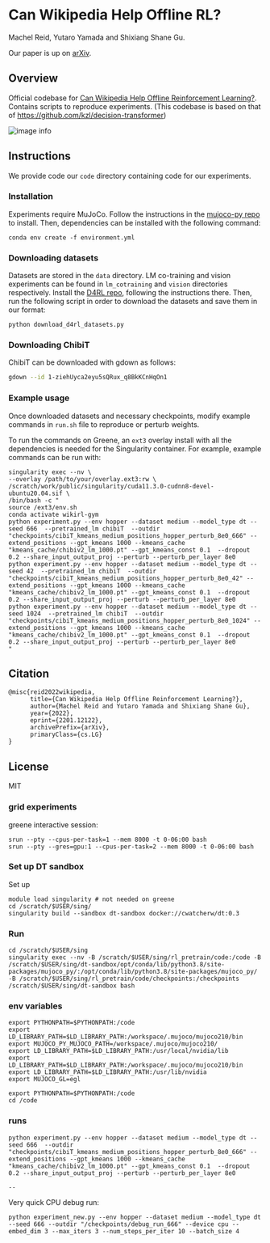 
# Can Wikipedia Help Offline RL? 

Machel Reid, Yutaro Yamada and Shixiang Shane Gu.

Our paper is up on [arXiv](https://arxiv.org/abs/2201.12122).

## Overview

Official codebase for [Can Wikipedia Help Offline Reinforcement Learning?](https://arxiv.org/abs/2201.12122).
Contains scripts to reproduce experiments. (This codebase is based on that of https://github.com/kzl/decision-transformer)

![image info](./architecture.png)

## Instructions

We provide code our `code` directory containing code for our experiments.
### Installation

Experiments require MuJoCo.
Follow the instructions in the [mujoco-py repo](https://github.com/openai/mujoco-py) to install.
Then, dependencies can be installed with the following command:

```
conda env create -f environment.yml
```

### Downloading datasets

Datasets are stored in the `data` directory. LM co-training and vision experiments can be found in `lm_cotraining` and `vision` directories respectively.
Install the [D4RL repo](https://github.com/rail-berkeley/d4rl), following the instructions there.
Then, run the following script in order to download the datasets and save them in our format:

```
python download_d4rl_datasets.py
```

### Downloading ChibiT

ChibiT can be downloaded with gdown as follows:
```bash
gdown --id 1-ziehUyca2eyu5sQRux_q8BkKCnHqOn1
```

### Example usage

Once downloaded datasets and necessary checkpoints, modify example commands in `run.sh` file to reproduce or perturb weights.

To run the commands on Greene, an `ext3` overlay install with all the dependencies is needed for the Singularity container. 
For example, example commands can be run with: 
```
singularity exec --nv \
--overlay /path/to/your/overlay.ext3:rw \
/scratch/work/public/singularity/cuda11.3.0-cudnn8-devel-ubuntu20.04.sif \
/bin/bash -c "
source /ext3/env.sh
conda activate wikirl-gym
python experiment.py --env hopper --dataset medium --model_type dt --seed 666  --pretrained_lm chibiT  --outdir "checkpoints/cibiT_kmeans_medium_positions_hopper_perturb_8e0_666" --extend_positions --gpt_kmeans 1000 --kmeans_cache "kmeans_cache/chibiv2_lm_1000.pt" --gpt_kmeans_const 0.1  --dropout 0.2 --share_input_output_proj --perturb --perturb_per_layer 8e0
python experiment.py --env hopper --dataset medium --model_type dt --seed 42  --pretrained_lm chibiT  --outdir "checkpoints/cibiT_kmeans_medium_positions_hopper_perturb_8e0_42" --extend_positions --gpt_kmeans 1000 --kmeans_cache "kmeans_cache/chibiv2_lm_1000.pt" --gpt_kmeans_const 0.1  --dropout 0.2 --share_input_output_proj --perturb --perturb_per_layer 8e0
python experiment.py --env hopper --dataset medium --model_type dt --seed 1024  --pretrained_lm chibiT  --outdir "checkpoints/cibiT_kmeans_medium_positions_hopper_perturb_8e0_1024" --extend_positions --gpt_kmeans 1000 --kmeans_cache "kmeans_cache/chibiv2_lm_1000.pt" --gpt_kmeans_const 0.1  --dropout 0.2 --share_input_output_proj --perturb --perturb_per_layer 8e0
"
```
## Citation


```
@misc{reid2022wikipedia,
      title={Can Wikipedia Help Offline Reinforcement Learning?}, 
      author={Machel Reid and Yutaro Yamada and Shixiang Shane Gu},
      year={2022},
      eprint={2201.12122},
      archivePrefix={arXiv},
      primaryClass={cs.LG}
}
```

## License

MIT

### grid experiments 

greene interactive session:
```
srun --pty --cpus-per-task=1 --mem 8000 -t 0-06:00 bash
srun --pty --gres=gpu:1 --cpus-per-task=2 --mem 8000 -t 0-06:00 bash

```


### Set up DT sandbox
Set up
```
module load singularity # not needed on greene
cd /scratch/$USER/sing/
singularity build --sandbox dt-sandbox docker://cwatcherw/dt:0.3
```

### Run
```
cd /scratch/$USER/sing
singularity exec --nv -B /scratch/$USER/sing/rl_pretrain/code:/code -B /scratch/$USER/sing/dt-sandbox/opt/conda/lib/python3.8/site-packages/mujoco_py/:/opt/conda/lib/python3.8/site-packages/mujoco_py/ -B /scratch/$USER/sing/rl_pretrain/code/checkpoints:/checkpoints /scratch/$USER/sing/dt-sandbox bash
```

### env variables
```
export PYTHONPATH=$PYTHONPATH:/code
export LD_LIBRARY_PATH=$LD_LIBRARY_PATH:/workspace/.mujoco/mujoco210/bin
export MUJOCO_PY_MUJOCO_PATH=/workspace/.mujoco/mujoco210/
export LD_LIBRARY_PATH=$LD_LIBRARY_PATH:/usr/local/nvidia/lib
export LD_LIBRARY_PATH=$LD_LIBRARY_PATH:/workspace/.mujoco/mujoco210/bin
export LD_LIBRARY_PATH=$LD_LIBRARY_PATH:/usr/lib/nvidia
export MUJOCO_GL=egl
```


```
export PYTHONPATH=$PYTHONPATH:/code
cd /code
```


### runs
```
python experiment.py --env hopper --dataset medium --model_type dt --seed 666  --outdir "checkpoints/cibiT_kmeans_medium_positions_hopper_perturb_8e0_666" --extend_positions --gpt_kmeans 1000 --kmeans_cache "kmeans_cache/chibiv2_lm_1000.pt" --gpt_kmeans_const 0.1  --dropout 0.2 --share_input_output_proj --perturb --perturb_per_layer 8e0

--

```

Very quick CPU debug run: 
```
python experiment_new.py --env hopper --dataset medium --model_type dt --seed 666 --outdir "/checkpoints/debug_run_666" --device cpu --embed_dim 3 --max_iters 3 --num_steps_per_iter 10 --batch_size 4

```
